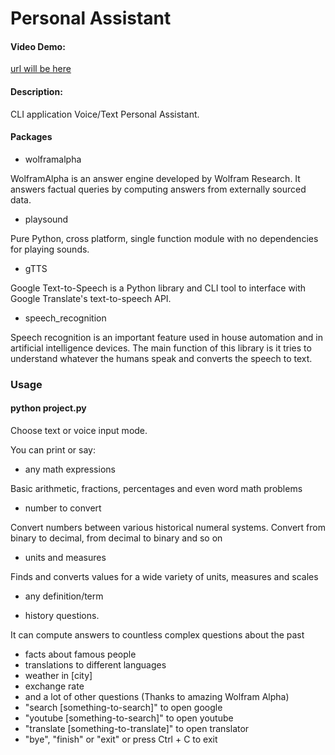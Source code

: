 # Personal Assistant

#### Video Demo: 
[url will be here](url)

#### Description:
 CLI application Voice/Text Personal Assistant.


#### Packages

- wolframalpha

WolframAlpha is an answer engine developed by Wolfram Research. It answers factual queries by computing answers from externally sourced data.

- playsound

Pure Python, cross platform, single function module with no dependencies for playing sounds.

- gTTS

Google Text-to-Speech is a Python library and CLI tool to interface with Google Translate's text-to-speech API. 

- speech_recognition

Speech recognition is an important feature used in house automation and in artificial intelligence devices. The main function of this library is it tries to understand whatever the humans speak and converts the speech to text.


### Usage
 
#### python project.py

Choose text or voice input mode.

You can print or say:
- any math expressions

Basic arithmetic, fractions, percentages and even word math problems

- number to convert 

Convert numbers between various historical numeral systems. Convert from binary to decimal, from decimal to binary and so on

- units and measures

 Finds and converts values for a wide variety of units, measures and scales
 
- any definition/term

- history questions. 

It can compute answers to countless complex questions about the past

- facts about famous people
- translations to different languages
- weather in [city]
- exchange rate
- and a lot of other questions (Thanks to amazing Wolfram Alpha) 
- "search [something-to-search]" to open google
- "youtube [something-to-search]" to open youtube
- "translate [something-to-translate]" to open translator
- "bye", "finish" or "exit" or press Ctrl + C to exit 
